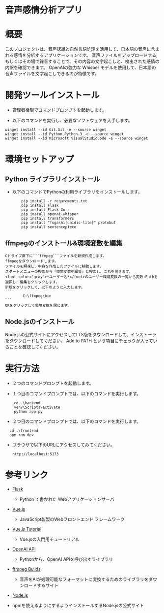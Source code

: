 # 音声感情分析アプリ

# 概要

このプロジェクトは、音声認識と自然言語処理を活用して、日本語の音声に含まれる感情を分析するアプリケーションです。
音声ファイルをアップロードする,もしくはその場で録音することで、その内容の文字起こしと、検出された感情の内訳を確認できます。
 OpenAIの強力な Whisper モデルを使用して、日本語の音声ファイルを文字起こしできるのが特徴です。

# 開発ツールインストール


- 管理者権限でコマンドプロンプトを起動します。

- 以下のコマンドを実行し、必要なソフトウェアを入手します。

```
winget install --id Git.Git -e --source winget
winget install --id Python.Python.3 -e --source winget
winget install --id Microsoft.VisualStudioCode -e --source winget
```

# 環境セットアップ

## Python ライブラリインストール

- 以下のコマンドでPythonの利用ライブラリをインストールします。

  ``` 
      pip install -r requrements.txt 
      pip install Flask
      pip install Flask-Cors
      pip install openai-whisper
      pip install transformers
      pip install "fugashi[unidic-lite]" protobuf
      pip install sentencepiece
  ```
## ffmpegのインストール&環境変数を編集

	Cドライブ直下に```ffmpeg```ファイルを新規作成します。
	ffmpegをダウンロードします。
	ファイルを解凍し、中身を作成したファイルに移動します。
	スタートメニューの検索から「環境変数を編集」と検索し、これを開きます。
	<font color="gray">*ユーザー名*</font>のユーザー環境変数の一覧から変数:Pathを選択し、編集をクリックします。
	新規をクリックして、以下のように入力します。
	```
			C:\ffmpeg\bin
	```
	OKをクリックして環境変数を閉じます。

## Node.jsのインストール

 Node.jsの公式サイトにアクセスしてLTS版をダウンロードして、インストーラをダウンロードしてください。
 Add to PATH という項目にチェックが入っていることを確認してください。

# 実行方法

- ２つのコマンドプロンプトを起動します。

- １つ目のコマンドプロンプトでは、以下のコマンドを実行します。

```
	cd .\backend
	venv\Scripts\activate
	python app.py
```

- ２つ目のコマンドプロンプトでは、以下のコマンドを実行します。

``` 
  cd .\frontend
  npm run dev
```

- ブラウザで以下のURLにアクセスしてみてください。

  ``` http://localhost:5173 ```


# 参考リンク

- [Flask](https://flask.palletsprojects.com/en/stable/)

  - Python で書かれた Webアプリケーションサーバ

- [Vue.js](https://vuejs.org/)

  - JavaScript製製のWebフロントエンド フレームワーク

- [Vue.js Tutorial](https://ja.vuejs.org/tutorial/)

  - Vue.jsの入門用チュートリアル
  
- [OpenAI API](https://github.com/openai/openai-python)

  - Pythonから、OpenAI APIを呼び出すライブラリ

- [ffmpeg Builds](https://www.gyan.dev/ffmpeg/builds/)

  - 音声をAIが処理可能なフォーマットに変換するためのライブラリをダウンロードするサイト

- [Node.js](https://nodejs.org/ja)

 - npmを使えるようにするようインストールするNode.jsの公式サイト
